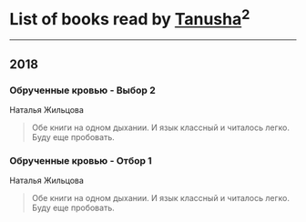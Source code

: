 # List of books read by [Tanusha](https://plus.google.com/104321966355649455249)<sup>2</sup>
---

## 2018

### Обрученные кровью - Выбор 2
Наталья Жильцова
> Обе книги на одном дыхании. 
> И язык классный и читалось легко. 
> Буду еще пробовать.


### Обрученные кровью - Отбор 1
Наталья Жильцова
> Обе книги на одном дыхании. 
> И язык классный и читалось легко. 
> Буду еще пробовать.



